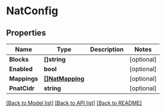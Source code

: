 # NatConfig

## Properties
Name | Type | Description | Notes
------------ | ------------- | ------------- | -------------
**Blocks** | **[]string** |  | [optional] 
**Enabled** | **bool** |  | [optional] 
**Mappings** | [**[]NatMapping**](NATMapping.md) |  | [optional] 
**PnatCidr** | **string** |  | [optional] 

[[Back to Model list]](../README.md#documentation-for-models) [[Back to API list]](../README.md#documentation-for-api-endpoints) [[Back to README]](../README.md)


